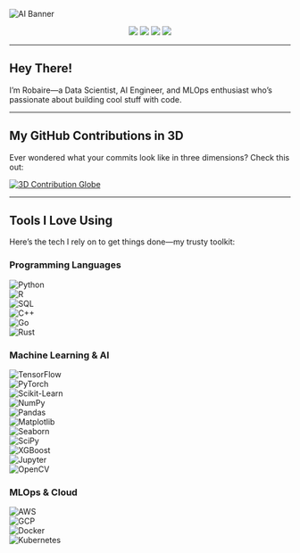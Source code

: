 ![AI Banner](https://media.giphy.com/media/L1R1tvI9svkIWwpVYr/giphy.gif)  

<div align="center">
    <img src="https://komarev.com/ghpvc/?username=SpikeyBaire&color=brightgreen" />
    <img src="https://img.shields.io/github/stars/SpikeyBaire/SpikeyBaire?style=social" />
    <img src="https://img.shields.io/github/followers/SpikeyBaire?style=social" />
    <img src="https://img.shields.io/github/last-commit/SpikeyBaire/SpikeyBaire" />
</div>  

---

## Hey There!  

I’m Robaire—a Data Scientist, AI Engineer, and MLOps enthusiast who’s passionate about building cool stuff with code. 

___

## My GitHub Contributions in 3D  

Ever wondered what your commits look like in three dimensions? Check this out:  

[![3D Contribution Globe](https://raw.githubusercontent.com/SpikeyBaire/SpikeyBaire/main/3d-globe.gif)](https://skyline.github.com/SpikeyBaire/2024)  

---

## Tools I Love Using  

Here’s the tech I rely on to get things done—my trusty toolkit:  

### Programming Languages  
![Python](https://img.shields.io/badge/Python-3776AB?style=for-the-badge&logo=python&logoColor=white)  
![R](https://img.shields.io/badge/R-276DC3?style=for-the-badge&logo=r&logoColor=white)  
![SQL](https://img.shields.io/badge/SQL-4479A1?style=for-the-badge&logo=postgresql&logoColor=white)  
![C++](https://img.shields.io/badge/C++-00599C?style=for-the-badge&logo=c%2B%2B&logoColor=white)  
![Go](https://img.shields.io/badge/Go-00ADD8?style=for-the-badge&logo=go&logoColor=white)  
![Rust](https://img.shields.io/badge/Rust-000000?style=for-the-badge&logo=rust&logoColor=white)  

### Machine Learning & AI  
![TensorFlow](https://img.shields.io/badge/TensorFlow-FF6F00?style=for-the-badge&logo=tensorflow&logoColor=white)  
![PyTorch](https://img.shields.io/badge/PyTorch-EE4C2C?style=for-the-badge&logo=pytorch&logoColor=white)  
![Scikit-Learn](https://img.shields.io/badge/Scikit%20Learn-F7931E?style=for-the-badge&logo=scikit-learn&logoColor=white)  
![NumPy](https://img.shields.io/badge/NumPy-013243?style=for-the-badge&logo=numpy&logoColor=white)  
![Pandas](https://img.shields.io/badge/Pandas-150458?style=for-the-badge&logo=pandas&logoColor=white)  
![Matplotlib](https://img.shields.io/badge/Matplotlib-11557C?style=for-the-badge&logo=python&logoColor=white)  
![Seaborn](https://img.shields.io/badge/Seaborn-3776AB?style=for-the-badge&logo=python&logoColor=white)  
![SciPy](https://img.shields.io/badge/SciPy-8CAAE6?style=for-the-badge&logo=scipy&logoColor=white)  
![XGBoost](https://img.shields.io/badge/XGBoost-FF4500?style=for-the-badge&logo=xgboost&logoColor=white)  
![Jupyter](https://img.shields.io/badge/Jupyter-F37626?style=for-the-badge&logo=jupyter&logoColor=white)  
![OpenCV](https://img.shields.io/badge/OpenCV-5C3EE8?style=for-the-badge&logo=opencv&logoColor=white)  

### MLOps & Cloud  
![AWS](https://img.shields.io/badge/AWS-232F3E?style=for-the-badge&logo=amazon-aws&logoColor=white)  
![GCP](https://img.shields.io/badge/Google%20Cloud-4285F4?style=for-the-badge&logo=google-cloud&logoColor=white)  
![Docker](https://img.shields.io/badge/Docker-2496ED?style=for-the-badge&logo=docker&logoColor=white)  
![Kubernetes](https://img.shields.io/badge/Kubernetes-326CE5?style=for-the-badge&logo=kubernetes&logoColor=white)  


